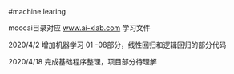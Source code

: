 #machine learing
 

moocai目录对应 www.ai-xlab.com 学习文件

2020/4/2 增加机器学习 01 -08部分，线性回归和逻辑回归的部分代码

2020/4/18 完成基础程序整理，项目部分待理解
